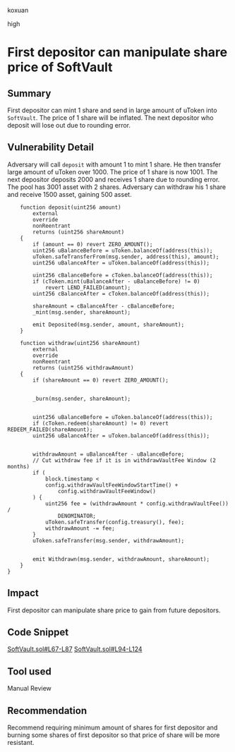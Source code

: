 koxuan

high

# First depositor can manipulate share price of SoftVault

## Summary
First depositor can mint 1 share and send in large amount of uToken into `SoftVault`. The price of 1 share will be inflated. The next depositor who deposit will lose out due to rounding error. 


## Vulnerability Detail

Adversary will call `deposit` with amount 1 to mint 1 share. He then transfer large amount of uToken over 1000. The price of 1 share is now 1001. The next depositor deposits 2000 and receives 1 share due to rounding error. The pool has 3001 asset with 2 shares. Adversary can withdraw his 1 share and receive 1500 asset, gaining 500 asset. 

```solidity
    function deposit(uint256 amount)
        external
        override
        nonReentrant
        returns (uint256 shareAmount)
    {
        if (amount == 0) revert ZERO_AMOUNT();
        uint256 uBalanceBefore = uToken.balanceOf(address(this));
        uToken.safeTransferFrom(msg.sender, address(this), amount);
        uint256 uBalanceAfter = uToken.balanceOf(address(this));

        uint256 cBalanceBefore = cToken.balanceOf(address(this));
        if (cToken.mint(uBalanceAfter - uBalanceBefore) != 0)
            revert LEND_FAILED(amount);
        uint256 cBalanceAfter = cToken.balanceOf(address(this));

        shareAmount = cBalanceAfter - cBalanceBefore;
        _mint(msg.sender, shareAmount);

        emit Deposited(msg.sender, amount, shareAmount);
    }

```
```solidity
    function withdraw(uint256 shareAmount)
        external
        override
        nonReentrant
        returns (uint256 withdrawAmount)
    {
        if (shareAmount == 0) revert ZERO_AMOUNT();


        _burn(msg.sender, shareAmount);


        uint256 uBalanceBefore = uToken.balanceOf(address(this));
        if (cToken.redeem(shareAmount) != 0) revert REDEEM_FAILED(shareAmount);
        uint256 uBalanceAfter = uToken.balanceOf(address(this));


        withdrawAmount = uBalanceAfter - uBalanceBefore;
        // Cut withdraw fee if it is in withdrawVaultFee Window (2 months)
        if (
            block.timestamp <
            config.withdrawVaultFeeWindowStartTime() +
                config.withdrawVaultFeeWindow()
        ) {
            uint256 fee = (withdrawAmount * config.withdrawVaultFee()) /
                DENOMINATOR;
            uToken.safeTransfer(config.treasury(), fee);
            withdrawAmount -= fee;
        }
        uToken.safeTransfer(msg.sender, withdrawAmount);


        emit Withdrawn(msg.sender, withdrawAmount, shareAmount);
    }
}
```

## Impact
First depositor can manipulate share price to gain from future depositors.

## Code Snippet
[SoftVault.sol#L67-L87](https://github.com/sherlock-audit/2023-02-blueberry/blob/main/contracts/vault/SoftVault.sol#L67-L87)
[SoftVault.sol#L94-L124](https://github.com/sherlock-audit/2023-02-blueberry/blob/main/contracts/vault/SoftVault.sol#L94-L124)
## Tool used

Manual Review

## Recommendation

Recommend requiring minimum amount of shares for first depositor and burning some shares of first depositor so that price of share will be more resistant.
